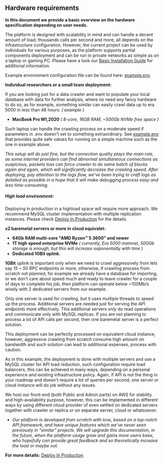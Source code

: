 ## Hardware requirements

__In this document we provide a basic overview on the hardware specification depending on user needs.__

The platform is designed with scalability in mind and can handle a decent amount of load, thousands calls per second and more, all depends on the infrastructure configuration. However, the current project can be used by individuals for various purposes, as the platform supports partial components deployment and can be run in private networks as simple as on a laptop or gaming PC. Please have a look our [Basic Installation Guide](https://github.com/a3mc/Casper-Metrics/blob/master/docs/INSTALLATION.md) for additional information.

Example environment configuration file can be found here: [example.env](https://github.com/a3mc/Casper-Metrics/blob/master/example.env)

__Individual researchers or a small team deployment:__

If you are looking just for a data crawler and want to populate your local database with data for further analysis, where no need any fancy hardware to do so, as for example, something similar can easily crawl data up to era 5000 in less than 48 hours: _( example )_

* **MacBook Pro M1,2020** _( 8-core, 16GB RAM, ~500Gb NVMe free space )_

Such laptop can handle the crawling process on a moderate speed if parameters in .env doesn't set to something extraordinary. See [example.env](https://github.com/a3mc/Casper-Metrics/blob/master/example.env) that provides quite safe values for running on a simple machine such as the one in example above.

_This setup will do just fine, but the connection quality plays the main role, as some internet providers can find abnormal simultaneous connections as suspicious, packets loss can force crawler to do same batch of blocks again and again, which will significantly decrease the crawling speed. After deploying, pay attention to the logs flow, we've been trying to craft logs as detailed as possible in a hope that it will make debugging process easy and less time-consuming._

##### High load environment:

Deploying in production in a highload space will require more approach. We recommend MySQL cluster implementation with multiple replication instances. Please check [Deploy In Production](https://github.com/a3mc/Casper-Metrics/blob/master/docs/PRODUCTION.md) for the details.

**x2 baremetal servers or more in cloud equivalet:**

* **64Gb RAM multi-core "AMD Ryzen™ 5 3600" and newer**
* **1T high speed enterprise NVMe** _( currently, Era 5000 mainnet,  500Gb storage is enough, but this will increase exponentially with time )_
* **Dedicated 1GBit uplink**.

**1GBit** uplink is important only when we need to crawl aggressively from lets say _15 ~ 50 RPC_ endpoints or more, otherwise, if crawling process from scratch not planned, for example we already have a database for importing, or we don't care about speed much and ready to leave crawler for a couple of days to complete his job, then platform can operate below ~100Mb/s wisely with 2 dedicated servers from our example.

Only one server is used for crawling, but it uses multiple threads to speed up the process. Additional servers are needed just for serving the API endpoints more effectively. This additional servers only do read operations and communicate only with MySQL replicas. If you are not planning to process a lot of API calls per second, then one baremetal server is a perfect solution.

This deployment can be perfectly processed on equivalent cloud instance, however, aggressive crawling from scratch consume high amount on bandwidth and such solution can lead to additional expenses, process with caution.

As in this example, the deployment is done with multiple servers and use a MySQL cluster for API load reduction, such configuration require load balancers, this can be achieved in many ways, depending on a personal experience and existing infrastructure policy. Again, if API is not the thing in your roadmap and doesn't require a lot of queries per second, one server or cloud instance will do job without any issues.

We host our front-end (both Public and Admin parts) on AWS for stability and high-availability purpose, however, this can be implemented in different ways by using different cloud provider of even settled on dedicated servers together with crawler or replica or on separate server, cloud or whatsoever.

* _Our platform is developed from scratch with love, based on a top-notch API framework, and have unique features which we've never seen previously in "similar" projects. We will upgrade this documentation, in the future, when the platform usage grow and gains more users base, who hopefully can provide great feedback and so theoretically increase the load or maybe not._

**For more details:** [ Deploy In Production ](https://github.com/a3mc/Casper-Metrics/blob/master/docs/PRODUCTION.md)
